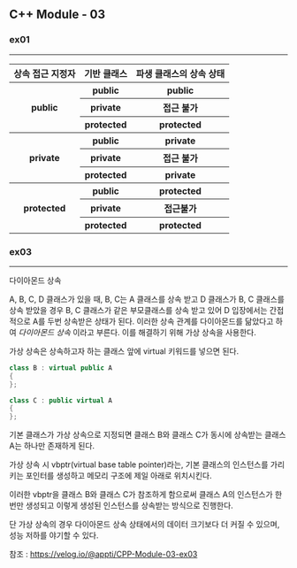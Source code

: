## C++ Module - 03

### ex01
---

<table>
	<tr>
		<th>상속 접근 지정자</th>
		<th>기반 클래스</th>
		<th>파생 클래스의 상속 상태</th>
	</tr>
	<tr>
		<th rowspan="3">public</th>
		<th>public</th>
		<th>public</th>
	</tr>
	<tr>
		<th>private</th>
		<th>접근 불가</th>
	</tr>
	<tr>
		<th>protected</th>
		<th>protected</th>
	</tr>
	<tr>
		<th rowspan="3">private</th>
		<th>public</th>
		<th>private</th>
	</tr>
	<tr>
		<th>private</th>
		<th>접근 불가</th>
	</tr>
	<tr>
		<th>protected</th>
		<th>private</th>
	</tr>
	<tr>
		<th rowspan="3">protected</th>
		<th>public</th>
		<th>protected</th>
	</tr>
	<tr>
		<th>private</th>
		<th>접근불가</th>
	</tr>
	<tr>
		<th>protected</th>
		<th>protected</th>
	</tr>
</table>

### ex03
---

다이아몬드 상속

A, B, C, D 클래스가 있을 때, B, C는 A 클래스를 상속 받고 D 클래스가 B, C 클래스를 상속 받았을 경우 B, C 클래스가 같은 부모클래스를 상속 받고 있어 D 입장에서는 간접적으로 A를 두번 상속받은 상태가 된다. 이러한 상속 관계를 다이아몬드를 닮았다고 하여 *다이아몬드 상속* 이라고 부른다. 
이를 해결하기 위해 가상 상속을 사용한다.

가상 상속은 상속하고자 하는 클래스 앞에 virtual 키워드를 넣으면 된다.

```c++
class B : virtual public A 
{
};

class C : public virtual A
{
};
```
기본 클래스가 가상 상속으로 지정되면 클래스 B와 클래스 C가 동시에 상속받는 클래스 A는 하나만 존재하게 된다.

가상 상속 시 vbptr(virtual base table pointer)라는, 기본 클래스의 인스턴스를 가리키는 포인터를 생성하고 메모리 구조에 제일 아래로 위치시킨다.

이러한 vbptr을 클래스 B와 클래스 C가 참조하게 함으로써 클래스 A의 인스턴스가 한 번만 생성되고 이렇게 생성된 인스턴스를 상속받는 방식으로 진행한다.

단 가상 상속의 경우 다이아몬드 상속 상태에서의 데이터 크기보다 더 커질 수 있으며, 성능 저하를 야기할 수 있다.

참조 : https://velog.io/@appti/CPP-Module-03-ex03